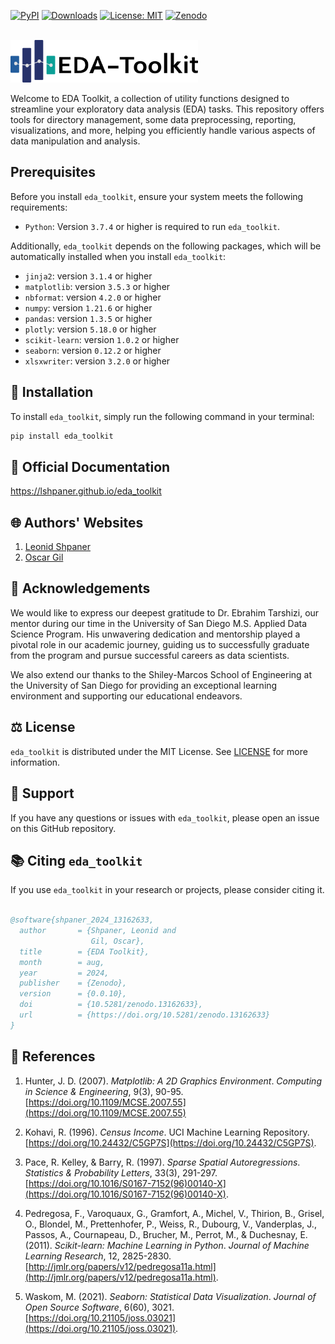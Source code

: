 [![PyPI](https://img.shields.io/pypi/v/eda_toolkit.svg)](https://pypi.org/project/eda_toolkit/)
[![Downloads](https://pepy.tech/badge/eda_toolkit)](https://pepy.tech/project/eda_toolkit)
[![License: MIT](https://img.shields.io/badge/License-MIT-yellow.svg)](https://github.com/lshpaner/eda_toolkit/blob/main/LICENSE.md)
[![Zenodo](https://zenodo.org/badge/DOI/10.5281/zenodo.13162633.svg)](https://doi.org/10.5281/zenodo.13162633)

<br>

<img src="https://raw.githubusercontent.com/lshpaner/eda_toolkit/main/assets/eda_toolkit_logo.svg" width="300" style="border: none; outline: none; box-shadow: none;" oncontextmenu="return false;">

<br> 

Welcome to EDA Toolkit, a collection of utility functions designed to streamline your exploratory data analysis (EDA) tasks. This repository offers tools for directory management, some data preprocessing, reporting, visualizations, and more, helping you efficiently handle various aspects of data manipulation and analysis.


## Prerequisites

Before you install `eda_toolkit`, ensure your system meets the following requirements:

- `Python`: Version `3.7.4` or higher is required to run `eda_toolkit`.


Additionally, `eda_toolkit` depends on the following packages, which will be automatically installed when you install `eda_toolkit`:

- `jinja2`: version `3.1.4` or higher
- `matplotlib`: version `3.5.3` or higher
- `nbformat`: version `4.2.0` or higher
- `numpy`: version `1.21.6` or higher
- `pandas`: version `1.3.5` or higher
- `plotly`: version `5.18.0` or higher
- `scikit-learn`: version `1.0.2` or higher
- `seaborn`: version `0.12.2` or higher
- `xlsxwriter`: version `3.2.0` or higher


## 💾 Installation

To install `eda_toolkit`, simply run the following command in your terminal:


```bash
pip install eda_toolkit
```

## 📄 Official Documentation

https://lshpaner.github.io/eda_toolkit 


## 🌐 Authors' Websites

1. [Leonid Shpaner](https://www.leonshpaner.com)
2. [Oscar Gil](https://www.oscargildata.com)


## 🙏 Acknowledgements

We would like to express our deepest gratitude to Dr. Ebrahim Tarshizi, our mentor during our time in the University of San Diego M.S. Applied Data Science Program. His unwavering dedication and mentorship played a pivotal role in our academic journey, guiding us to successfully graduate from the program and pursue successful careers as data scientists. 

We also extend our thanks to the Shiley-Marcos School of Engineering at the University of San Diego for providing an exceptional learning environment and supporting our educational endeavors.


## ⚖️ License

`eda_toolkit` is distributed under the MIT License. See [LICENSE](https://github.com/lshpaner/eda_toolkit/blob/main/LICENSE.md) for more information.

## 🛟 Support

If you have any questions or issues with `eda_toolkit`, please open an issue on this GitHub repository.


## 📚 Citing `eda_toolkit`

If you use `eda_toolkit` in your research or projects, please consider citing it.

```bibtex

@software{shpaner_2024_13162633,
  author       = {Shpaner, Leonid and
                  Gil, Oscar},
  title        = {EDA Toolkit},
  month        = aug,
  year         = 2024,
  publisher    = {Zenodo},
  version      = {0.0.10},
  doi          = {10.5281/zenodo.13162633},
  url          = {https://doi.org/10.5281/zenodo.13162633}
}

```


## 🔖 References

1. Hunter, J. D. (2007). *Matplotlib: A 2D Graphics Environment*. *Computing in Science & Engineering*, 9(3), 90-95. [https://doi.org/10.1109/MCSE.2007.55](https://doi.org/10.1109/MCSE.2007.55)

2. Kohavi, R. (1996). *Census Income*. UCI Machine Learning Repository. [https://doi.org/10.24432/C5GP7S](https://doi.org/10.24432/C5GP7S).

3. Pace, R. Kelley, & Barry, R. (1997). *Sparse Spatial Autoregressions*. *Statistics & Probability Letters*, 33(3), 291-297. [https://doi.org/10.1016/S0167-7152(96)00140-X](https://doi.org/10.1016/S0167-7152(96)00140-X).

4. Pedregosa, F., Varoquaux, G., Gramfort, A., Michel, V., Thirion, B., Grisel, O., Blondel, M., Prettenhofer, P., Weiss, R., Dubourg, V., Vanderplas, J., Passos, A., Cournapeau, D., Brucher, M., Perrot, M., & Duchesnay, E. (2011). *Scikit-learn: Machine Learning in Python*. *Journal of Machine Learning Research*, 12, 2825-2830. [http://jmlr.org/papers/v12/pedregosa11a.html](http://jmlr.org/papers/v12/pedregosa11a.html).

5. Waskom, M. (2021). *Seaborn: Statistical Data Visualization*. *Journal of Open Source Software*, 6(60), 3021. [https://doi.org/10.21105/joss.03021](https://doi.org/10.21105/joss.03021).





